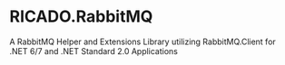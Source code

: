 # RICADO.RabbitMQ
A RabbitMQ Helper and Extensions Library utilizing RabbitMQ.Client for .NET 6/7 and .NET Standard 2.0 Applications
